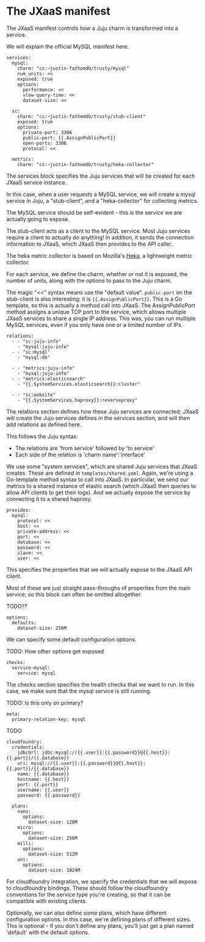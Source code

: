 # The JXaaS manifest

The JXaaS manifest controls _how_ a Juju charm is transformed into a service.

We will explain the official MySQL manifest here.

```
services:
  mysql:
    charm: "cs:~justin-fathomdb/trusty/mysql"
    num_units: <<
    exposed: true
    options:
      performance: <<
      slow-query-time: <<
      dataset-size: <<

  sc:
    charm: "cs:~justin-fathomdb/trusty/stub-client"
    exposed: true
    options:
      private-port: 3306
      public-port: {{.AssignPublicPort}}
      open-ports: 3306
      protocol: <<

  metrics:
    charm: "cs:~justin-fathomdb/trusty/heka-collector"
```

The services block specifies the Juju services that will be created for each JXaaS service instance.

In this case, when a user requests a MySQL service, we will create a mysql service in Juju, a "stub-client",
and a "heka-collector" for collecting metrics.

The MySQL service should be self-evident - this is the service we are actually going to expose.

The stub-client acts as a client to the MySQL service.  Most Juju services
require a client to actually do anything!  In addition, it sends the connection
information to JXaaS, which JXaaS then provides to the API caller.

The heka metric collector is based on Mozilla's
[Heka](http://blog.mozilla.org/services/2013/04/30/introducing-heka/), a
lightweight metric collector.

For each service, we define the charm, whether or not it is exposed, the number
of units, along with the options to pass to the Juju charm.

The magic "<<" syntax means use the "default value".  `public-port` on the
stub-client is also interesting: it is ```{{.AssignPublicPort}}```.  This is a
Go template, so this is actually a method call into JXaaS.  The
AssignPublicPort method assigns a unique TCP port to the service, which allows
multiple JXaaS services to share a single IP address.  This was, you can run
multiple MySQL services, even if you only have one or a limited number of IPs.

```
relations:
  - - "sc:juju-info"
    - "mysql:juju-info"
  - - "sc:mysql"
    - "mysql:db"

  - - "metrics:juju-info"
    - "mysql:juju-info"
  - - "metrics:elasticsearch"
    - "{{.SystemServices.elasticsearch}}:cluster"

  - - "sc:website"
    - "{{.SystemServices.haproxy}}:reverseproxy"
```

The relations section defines how these Juju services are connected; JXaaS will create the Juju services
defines in the services section, and will then add relations as defined here.

This follows the Juju syntax:

* The relations are 'from service' followed by 'to service'
* Each side of the relation is 'charm name':'interface'

We use some "system services", which are shared Juju services that JXaaS
creates.  These are defined in ```templates/shared.yaml```.  Again, we're using
a Go-template method syntax to call into JXaaS.  In particular, we send our metrics
to a shared instance of elastic search (which JXaaS then queries to allow API clients
to get their logs).  And we actually expose the service by connecting it to a shared haproxy.


```
provides:
  mysql:
    protocol: <<
    host: <<
    private-address: <<
    port: <<
    database: <<
    password: <<
    slave: <<
    user: <<
```

This specifies the properties that we will actually expose to the JXaaS API client.

Most of these are just straight pass-throughs of properties from the main service; so this block can often be omitted altogether.

TODO??

```
options:
  defaults:
    dataset-size: 256M
```

We can specify some default configuration options.

TODO: How other options get exposed

```
checks:
  service-mysql:
    service: mysql
```

The checks section specifies the health checks that we want to run.  In this case, we make sure that the mysql service is still running.

TODO: Is this only on primary?

```
meta:
  primary-relation-key: mysql
```

TODO

```
cloudfoundry:
  credentials:
    jdbcUrl: jdbc:mysql://{{.user}}:{{.password}}@{{.host}}:{{.port}}/{{.database}}
    uri: mysql://{{.user}}:{{.password}}@{{.host}}:{{.port}}/{{.database}}
    name: {{.database}}
    hostname: {{.host}}
    port: {{.port}}
    username: {{.user}}
    password: {{.password}}

  plans:
    nano:
      options:
        dataset-size: 128M
    micro:
      options:
        dataset-size: 256M
    milli:
      options:
        dataset-size: 512M
    uni:
      options:
        dataset-size: 1024M
```

For cloudfoundry integration, we specify the credentials that we will expose to
cloudfoundry bindings.  These should follow the cloudfoundry conventions for
the service type you're creating, so that it can be compatible with existing
clients.

Optionally, we can also define some plans, which have different configuration
options.  In this case, we're defining plans of different sizes.  This is
optional - if you don't define any plans, you'll just get a plan named
'default' with the default options.
